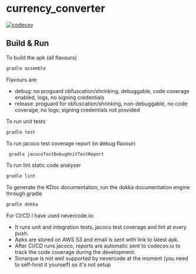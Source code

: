 # currency_converter

[![codecov](https://codecov.io/gh/alessandrocandolini/currency_converter/branch/master/graph/badge.svg)](https://codecov.io/gh/alessandrocandolini/currency_converter)


## Build & Run

To build the apk (all flavours)
```bash
gradle assemble
```

Flavours are:
* debug: no proguard obfuscation/shrinking, debuggable, code coverage enabled, logs, no signing credentials
* release: proguard for obfuscation/shrinking, non-debuggable, no code coverage, no logs; signing credentials not provided 

To run unit tests
```bash
gradle test
```

To run jacoco test coverage report (in debug flavour)
```bash
 gradle jacocoTestDebugUnitTestReport
 ```
 
 To run lint static code analyser
```bash
gradle lint
```

To generate the KDoc documentation, run the dokka documentation engine through gradle
```bash
gradle dokka
```

For CI/CD I have used nevercode.io:
* It runs unit and integration tests, jacoco test coverage and lint at every push.
* Apks are stored on AWS S3 and email is sent with link to latest apk. 
* After CI/CD runs jacoco, reports are automatic sent to codecov.io to track the code coverage during the development. 
* Sonarque is not well supported by nevercode at the moment (you need to self-host it yourself) so it's not setup
